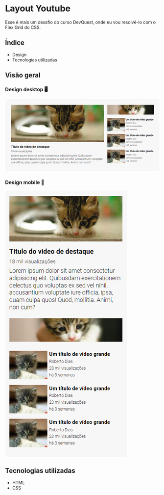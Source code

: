 # Layout Youtube
Esse é mais um desafio do curso DevQuest, onde eu vou resolvê-lo com o Flex Grid do CSS.

## Índice

- Design
- Tecnologias utilizadas

## Visão geral

### Design desktop 🖥️

<img src="design/desktop-design.png" alt="desktop design">

### Design mobile 📱

<img src="design/mobile-design.png" alt="mobile design">

## Tecnologias utilizadas

- HTML
- CSS
